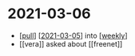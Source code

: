 # 2021-03-06

- [[pull]] [[2021-03-05]] into [[weekly]]
- [[vera]] asked about [[freenet]]

[//begin]: # "Autogenerated link references for markdown compatibility"
[pull]: ../pull "Pull"
[2021-03-05]: 2021-03-05 "2021-03-05"
[weekly]: ../weekly "Weekly"
[//end]: # "Autogenerated link references"